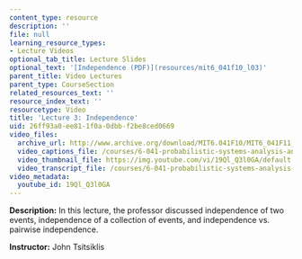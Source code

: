 ```yaml
---
content_type: resource
description: ''
file: null
learning_resource_types:
- Lecture Videos
optional_tab_title: Lecture Slides
optional_text: '[Independence (PDF)](resources/mit6_041f10_l03)'
parent_title: Video Lectures
parent_type: CourseSection
related_resources_text: ''
resource_index_text: ''
resourcetype: Video
title: 'Lecture 3: Independence'
uid: 26ff93a0-ee81-1f0a-0dbb-f2be8ced0669
video_files:
  archive_url: http://www.archive.org/download/MIT6.041F10/MIT6_041F11_lec03_300k.mp4
  video_captions_file: /courses/6-041-probabilistic-systems-analysis-and-applied-probability-fall-2010/d7e5056c99e8588ab50c18d75fe3d7ae_19Ql_Q3l0GA.vtt
  video_thumbnail_file: https://img.youtube.com/vi/19Ql_Q3l0GA/default.jpg
  video_transcript_file: /courses/6-041-probabilistic-systems-analysis-and-applied-probability-fall-2010/419fe5dd65c8c11fdbd24971ead3f83a_19Ql_Q3l0GA.pdf
video_metadata:
  youtube_id: 19Ql_Q3l0GA
---
```


**Description:** In this lecture, the professor discussed independence of two events, independence of a collection of events, and independence vs. pairwise independence.

**Instructor:** John Tsitsiklis